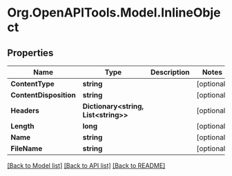 # Org.OpenAPITools.Model.InlineObject
## Properties

Name | Type | Description | Notes
------------ | ------------- | ------------- | -------------
**ContentType** | **string** |  | [optional] 
**ContentDisposition** | **string** |  | [optional] 
**Headers** | **Dictionary&lt;string, List&lt;string&gt;&gt;** |  | [optional] 
**Length** | **long** |  | [optional] 
**Name** | **string** |  | [optional] 
**FileName** | **string** |  | [optional] 

[[Back to Model list]](../README.md#documentation-for-models) [[Back to API list]](../README.md#documentation-for-api-endpoints) [[Back to README]](../README.md)

